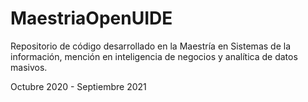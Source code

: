 # MaestriaOpenUIDE
Repositorio de código desarrollado en la Maestría en Sistemas de la información, mención en inteligencia de negocios y analítica de datos masivos. 

Octubre 2020 - Septiembre 2021

